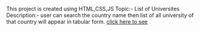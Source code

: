 This project is created using HTML,CSS,JS
Topic:- List of Universites 
Description:- user can search the country name then list of all university of that country will appear in tabular form.
[click here to see](https://www.genome.gov/) 
